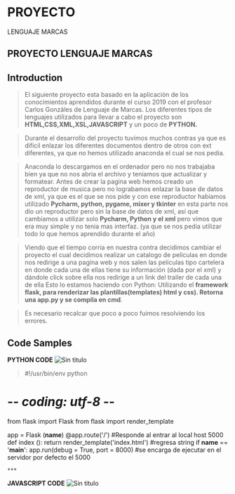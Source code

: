 # PROYECTO
LENGUAJE MARCAS
## **PROYECTO LENGUAJE MARCAS**

## Introduction

> El siguiente proyecto  esta basado en la aplicación de los conocimientos aprendidos durante el curso 2019 con el profesor Carlos Gonzáles de Lenguaje de Marcas.
Los diferentes tipos de lenguajes utilizados para llevar a cabo el proyecto son **HTML,CSS,XML,XSL,JAVASCRIPT** y un poco 
de **PYTHON.**

> Durante el desarrollo del proyecto tuvimos muchos contras ya que es dificil  enlazar los diferentes documentos dentro de otros con ext diferentes, ya que no hemos utilizado anaconda el cual se nos pedia.

> Anaconda lo descargamos en el ordenador pero no nos trabajaba bien ya que no nos abria el archivo y teniamos que actualizar y formatear.
> Antes de crear la pagina web hemos creado un reproductor de musica pero no lograbamos enlazar la base de datos de xml, ya que es el que se nos pide y con ese reproductor habiamos utilizado **Pycharm, python, pygame, mixer y tkinter** en esta parte nos dio un reproductor pero sin la base de datos de xml, así que cambiamos a utilizar solo **Pycharm, Python y el xml** pero vimos que era muy simple y no tenia mas interfaz. (ya que se nos pedia utilizar todo lo que hemos aprendido durante el año)

> Viendo que el tiempo corria en nuestra contra decidimos cambiar el proyecto el cual decidimos realizar un catalogo de películas en donde nos redirige a una pagina web y nos salen las películas tipo cartelera en donde cada una de ellas tiene su información (dada por el xml) y dándole click sobre ella nos redirige a un link del trailer de cada una de ella
Esto lo estamos haciendo con Python: 
Utilizando el **framework flask, para renderizar las plantillas(templates)
html y css). Retorna una app.py y  se compila en cmd**.  

> Es necesario recalcar que poco a poco fuimos resolviendo los errores.

## Code Samples

**PYTHON CODE**
![Sin titulo](https://www.python.org/static/img/python-logo@2x.png)




> #!/usr/bin/env python
# -*- coding: utf-8 -*-
from flask import Flask
from flask import render_template

app = Flask (__name__)
@app.route('/') #Responde al entrar al local host 5000
def index ():
    return render_template('index.html') #regresa string
if __name__ == '__main__':
    app.run(debug = True, port = 8000) #se encarga de ejecutar en el servidor por defecto el 5000
    
    ***

**JAVASCRIPT CODE**
![Sin titulo](https://i0.wp.com/www.vidagnu.com/wp-content/uploads/2014/12/javascript.png?fit=800%2C300&ssl=1)



> <script>
           			if (window.XMLHttpRequest) {// code for IE7+, Firefox, Chrome, Opera, Safari
           				xmlhttp = new XMLHttpRequest();
           			} else {// code for IE6, IE5
           				xmlhttp = new ActiveXObject("Microsoft.XMLHTTP");
           			}
           			xmlhttp.open("GET", "{{ url_for('static', filename='xml/Biblioteca.xml')}}", false);
           			xmlhttp.send();
           			xmlDoc = xmlhttp.responseXML;

           			document.write("<p id="2"");
           			var x = xmlDoc.getElementsByTagName("MAD");
           			for ( i = 0; i < x.length; i++) {
           				document.write("<br><p><t>");
           				document.write(x[i].getElementsByTagName("ARTIST")[0].childNodes[0].nodeValue);
           				document.write("<br></td><td>");
           				document.write(x[i].getElementsByTagName("TITLE")[0].childNodes[0].nodeValue);
           				document.write("<br></td></t>");
           			}
           			document.write("</p>");
           		</script>
***

**HTML CODE**
> <link rel="stylesheet" type="text/css" href="{{ url_for('static', filename='css/style.css')}}">
    <link rel="stylesheet" href="https://cdnjs.cloudflare.com/ajax/libs/flexboxgrid/6.3.1/flexboxgrid.min.css">

**CCS CODE**

> < .body{
  padding-top: 50px;
  padding-bottom: 60px;
  background: ;
}

.menu {
  background: linear-gradient(); /*dos colores o mas*/
  background:  #00091a;
  padding-left: 15px;
  padding-right: 15px;
  padding-top: 10px;
  padding-bottom: 10px;
  margin-top: 1em;
  border-radius: 6px;
} >

***

**XML CODE**

<<?xml version="1.0" encoding="UTF-8"?>
<CINE>
  <MOVIE name="Mad">
      <TITLE name= "TITLE">Mad Max</TITLE>
      <DIRECTOR>Gorge Miller</DIRECTOR>
      <TIME>93 minutos</TIME>
      <CLASIFICATION>R</CLASIFICATION>
      <YEAR name = "YEAR">15 mayo 2015</YEAR>
      <ARTIST name= "ARTIST">Tom Hardy</ARTIST>
  </MOVIE>>
    
***

> Algunos pocos códigos que se pueden ver al inspeccionar el código de la pagina web.


## Installation

>* Primero, ha de crearse una base de datos con XML.

>* Segundo, crear el HTML con CSS para lograr el estilo de la página Web a la que queremos salir.

>* Enlazar los diferentes documentos para optener una interfaz gráfica agradable y que la base de datos sea xml desde un principio.

>* Utilizando el framework **(Frameworks que son herramientas que nos dan un esquema de trabajo y una serie de utilidades y funciones que nos facilita y nos abstrae de la construcción de páginas web dinámicas.(conjunto de herramientas))** flask **(Flask es un “micro” Framework escrito en Python y concebido para facilitar el desarrollo de Aplicaciones Web bajo el patrón MVC.)**, para renderizar las plantillas(templates) html y css. Retorna una app.py y  se compila en cmd.

**Installation Python3**

>* Procedimiento
 
1.- Ir a https://www.python.org/downloads/release/python-373/
2.- Pinchar sobre "Windows x86-64 executable installer"
3.- Doble click sobre el fichero descargado llamado "python-3.7.3-amd64"
4.- Instalar sobre el directorio c:\Python\Python37


Instalar prerrequisitos
1.- Instalar Flask con el siguiente comando:

c:\Python\Python37\python.exe -m pip install Flask


Ejecutar proyecto

1.- Descargar fichero PyWeb.rar
2.- Desempaquetar en c:\
3.- Ejecutar la siguiente orden:

c:\Python\Python37\python.exe c:\PyWeb\app.py

4.- Abrir navegador e ir a http://127.0.0.1:8000
.



